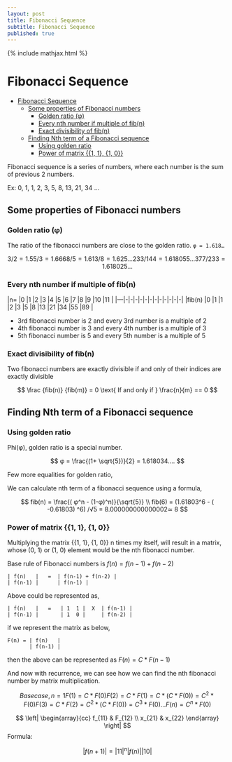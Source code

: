 ```yaml
---
layout: post
title: Fibonacci Sequence
subtitle: Fibonacci Sequence
published: true
---
```


{% include mathjax.html %}

# Fibonacci Sequence

- [Fibonacci Sequence](#fibonacci-sequence)
	- [Some properties of Fibonacci numbers](#some-properties-of-fibonacci-numbers)
		- [Golden ratio (φ)](#golden-ratio-%cf%86)
		- [Every nth number if multiple of fib(n)](#every-nth-number-if-multiple-of-fibn)
		- [Exact divisibility of fib(n)](#exact-divisibility-of-fibn)
	- [Finding Nth term of a Fibonacci sequence](#finding-nth-term-of-a-fibonacci-sequence)
		- [Using golden ratio](#using-golden-ratio)
		- [Power of matrix {{1, 1}, {1, 0}}](#power-of-matrix-1-1-1-0)

Fibonacci sequence is a series of numbers, where each number is the sum of previous 2 numbers.

Ex: 0, 1, 1, 2, 3, 5, 8, 13, 21, 34 …

## Some properties of Fibonacci numbers

### Golden ratio (φ)

The ratio of the fibonacci numbers are close to the golden ratio. `φ = 1.618…`

```math
3/2  = 1.5
5/3  = 1.666
8/5  = 1.6
13/8 = 1.625
...
233/144 = 1.618055...
377/233 = 1.618025...
```

### Every nth number if multiple of fib(n)

|n=     |0  |1  |2  |3  |4  |5  |6  |7  |8  |9  |10 |11 |
|—|-|-|-|-|-|-|-|-|-|-|-|-|
|fib(n) |0  |1  |1  |2  |3  |5  |8  |13 |21 |34 |55 |89 |

- 3rd fibonacci number is 2 and every 3rd number is a multiple of 2
- 4th fibonacci number is 3 and every 4th number is a multiple of 3
- 5th fibonacci number is 5 and every 5th number is a multiple of 5

### Exact divisibility of fib(n)

Two fibonacci numbers are exactly divisible if and only of their indices are exactly divisible

$$
\frac {fib(n)} {fib(m)} = 0
\text{ If and only if }
\frac{n}{m} == 0
$$

## Finding Nth term of a Fibonacci sequence

### Using golden ratio

Phi(φ), golden ratio is a special number.

$$
φ = \frac{(1+ \sqrt{5})}{2} = 1.618034….
$$

Few more equalities for golden ratio,


We can calculate nth term of a fibonacci sequence using a formula,

$$
fib(n) =  \frac{( φ^n - (1-φ)^n)}{\sqrt{5}} \\
fib(6) = (1.61803^6 -  ( -0.61803) ^6) /√5 = 8.000000000000002≃ 8
$$

### Power of matrix {{1, 1}, {1, 0}}

Multiplying the matrix {{1, 1}, {1, 0}} n times my itself, will result in a matrix, whose (0, 1) or (1, 0) element would be the nth fibonacci number.

Base rule of Fibonacci numbers is $f(n) = f(n-1) + f(n-2)$
```
| f(n)   |   =  | f(n-1) + f(n-2) |
| f(n-1) |      | f(n-1) |
```

Above could be represented as,

```
| f(n)   |   =   | 1  1 |  X  | f(n-1) |
| f(n-1) |       | 1  0 |     | f(n-2) |
```

if we represent the matrix as below,

```
F(n) = | f(n)   |
	   | f(n-1) |
```

then the above can be represented as $F(n) = C *  F(n-1)$

And now with recurrence, we can see how we can find the nth fibonacci number by matrix multiplication.

```math
Base case, n = 1
F(1)  = C * F(0)
F(2)  = C * F(1) = C * ( C * F(0)) = C^2 * F(0)
F(3)  = C * F(2) = C^2 * ( C * F(0)) = C^3 * F(0)
. . .
F(n)  = C^n * F(0)
```
$$
\left| \begin{array}{cc} f_{11} & F_{12} \\ x_{21} & x_{22} \end{array} \right|
$$
Formula:

```math
| f(n+1) |   =   | 1  1 |  ^ n
| f(n)   |       | 1  0 |
```
